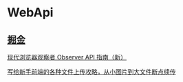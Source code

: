 # WebApi

## [掘金](https://juejin.im/)

[现代浏览器观察者 Observer API 指南（新）](https://juejin.im/post/5db10695e51d452a091fde90)

[写给新手前端的各种文件上传攻略，从小图片到大文件断点续传](https://juejin.im/post/5da14778f265da5bb628e590)

